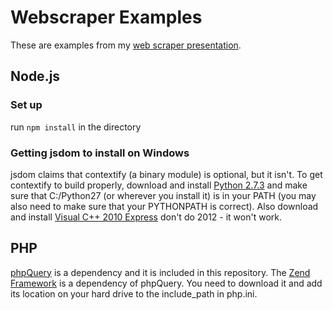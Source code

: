 # Webscraper Examples
These are examples from my [web scraper presentation].
   
   [web scraper presentation]: https://speakerdeck.com/mlrawlings/web-scraping

## Node.js

### Set up
run `npm install` in the directory

### Getting jsdom to install on Windows
jsdom claims that contextify (a binary module) is optional, but it isn't.  To get contextify to build properly, download and install [Python 2.7.3] and make sure that C:/Python27 (or wherever you install it) is in your PATH (you may also need to make sure that your PYTHONPATH is correct).  Also download and install [Visual C++ 2010 Express] don't do 2012 - it won't work.

   [Python 2.7.3]: http://www.python.org/download/releases/2.7.3/
   [Visual C++ 2010 Express]: http://www.microsoft.com/visualstudio/eng/downloads

## PHP

[phpQuery] is a dependency and it is included in this repository.  The [Zend Framework] is a dependency of phpQuery. You need to download it and add its location on your hard drive to the include_path in php.ini. 

  [phpQuery]: http://code.google.com/p/phpquery/
  [Zend Framework]: http://www.zend.com/en/community/downloads